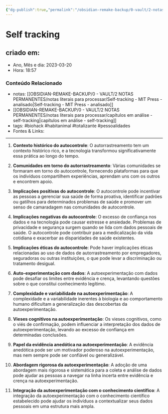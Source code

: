 ```yaml
---
{"dg-publish":true,"permalink":"/obsidian-remake-backup/0-vault/2-notas-permanentes/self-tracking-11-pontos/","tags":["permanente","biohack","habitanimal","totalizante","pessoalidades"],"dgHomeLink":true,"dgShowLocalGraph":true,"dgShowFileTree":true,"dgEnableSearch":true,"noteIcon":""}
---
```


# Self tracking

## criado em: 
-  Ano, Mês e dia: 2023-03-20
- Hora: 18:57

### Conteúdo Relacionado
- notas: [[OBSIDIAN-REMAKE-BACKUP/0 - VAULT/2 NOTAS PERMANENTES/notas literais para processar/Self-tracking - MIT Press - analisado\|Self-tracking - MIT Press - analisado]]
- [[OBSIDIAN-REMAKE-BACKUP/0 - VAULT/2 NOTAS PERMANENTES/notas literais para processar/capítulos em análise - self-tracking\|capítulos em análise - self-tracking]]
- tags: #biohack #habitanimal #totalizante #pessoalidades 
- Fontes & Links: 
---

1. **Contexto histórico do autocontrole**: O autorrastreamento tem um contexto histórico rico, e a tecnologia transformou significativamente essa prática ao longo do tempo.

2. **Comunidades em torno do autorrastreamento**: Várias comunidades se formaram em torno do autocontrole, fornecendo plataformas para que os indivíduos compartilhem experiências, aprendam uns com os outros e encontrem apoio.

3. **Implicações positivas do autocontrole**: O autocontrole pode incentivar as pessoas a gerenciar sua saúde de forma proativa, identificar padrões ou gatilhos para determinados problemas de saúde e promover um senso de camaradagem nas comunidades de autocontrole.

4. **Implicações negativas do autocontrole**: O excesso de confiança nos dados e na tecnologia pode causar estresse e ansiedade. Problemas de privacidade e segurança surgem quando se lida com dados pessoais de saúde. O autocontrole pode contribuir para a medicalização da vida cotidiana e exacerbar as disparidades de saúde existentes.

5. **Implicações éticas do autocontrole**: Pode haver implicações éticas relacionadas ao uso de dados de autorrastreamento por empregadores, seguradoras ou outras instituições, o que pode levar a discriminação ou tratamento desigual.

6. **Auto-experimentação com dados**: A autoexperimentação com dados pode desafiar os limites entre evidência e crença, levantando questões sobre o que constitui conhecimento legítimo.

7. **Complexidade e variabilidade na autoexperimentação**: A complexidade e a variabilidade inerentes à biologia e ao comportamento humano dificultam a generalização das descobertas da autoexperimentação.

8. **Vieses cognitivos na autoexperimentação**: Os vieses cognitivos, como o viés de confirmação, podem influenciar a interpretação dos dados de autoexperimentação, levando ao excesso de confiança em determinadas conclusões.

9. **Papel da evidência anedótica na autoexperimentação**: A evidência anedótica pode ser um motivador poderoso na autoexperimentação, mas nem sempre pode ser confiável ou generalizável.

10. **Abordagem rigorosa da autoexperimentação**: A adoção de uma abordagem mais rigorosa e sistemática para a coleta e análise de dados pode ajudar as pessoas a navegar na linha incerta entre evidência e crença na autoexperimentação.

11. **Integração da autoexperimentação com o conhecimento científico**: A integração da autoexperimentação com o conhecimento científico estabelecido pode ajudar os indivíduos a contextualizar seus dados pessoais em uma estrutura mais ampla.